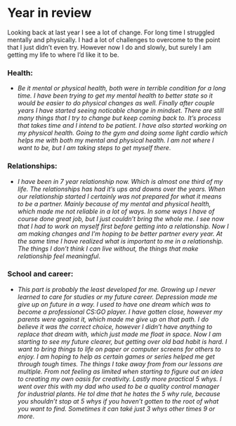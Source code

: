 # Year in review
Looking back at last year I see a lot of change. For long time I struggled mentally and physically. I had a lot of challenges to overcome to the point that I just didn’t even try. However now I do and slowly, but surely I am getting my life to where I’d like it to be.


### Health:
- *Be it mental or physical health, both were in terrible condition for a long time. I have been trying to get my mental health to better state so it would be easier to do physical changes as well. Finally after couple years I have started seeing noticable change in mindset. There are still many things that I try to change but keep coming back to. It’s process that takes time and I intend to be patient.
I have also started working on my physical health. Going to the gym and doing some light cardio which helps me with both my mental and physical health. I am not where I want to be, but I am taking steps to get myself there*.

### Relationships:
- *I have been in 7 year relationship now. Which is almost one third of my life. The relationships has had it’s ups and downs over the years. When our relationship started I certainly was not prepared for what it means to be a partner. Mainly because of my mental and physical health, which made me not reliable in a lot of ways. In some ways I have of course done great job, but I just couldn’t bring the whole me. I see now that I had to work on myself first before getting into a relationship. Now I am making changes and I’m hoping to be better partner every year. At the same time I have realized what is important to me in a relationship. The things I don’t think I can live without, the things that make relationship feel meaningful*.

### School and career:
- *This part is probably the least developed for me. Growing up I never learned to care for studies or my future career. Depression made me give up on future in a way. I used to have one dream which was to become a professional CS:GO player. I have gotten close, however my parents were against it, which made me give up on that path. I do believe it was the correct choice, however I didn’t have anything to replace that dream with, which just made me float in space. Now I am starting to see my future clearer, but getting over old bad habit is hard. I want to bring things to life on paper or computer screens for others to enjoy. I am hoping to help as certain games or series helped me get through tough times. The things I take away from from our lessons are multiple. From not feeling as limited when starting to figure out an idea to creating my own oasis for creativity. Lastly more practical 5 whys. I went over this with my dad who used to be a quality control manager for industrial plants. He tol dme that he hates the 5 why rule, because you shouldn’t stop at 5 whys if you haven’t gotten to the root of what you want to find. Sometimes it can také just 3 whys other times 9 or more*. 

